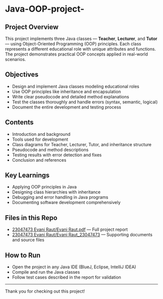 # Java-OOP-project-

## Project Overview  
This project implements three Java classes — **Teacher**, **Lecturer**, and **Tutor** — using Object-Oriented Programming (OOP) principles. Each class represents a different educational role with unique attributes and functions. The project demonstrates practical OOP concepts applied in real-world scenarios.

## Objectives  
- Design and implement Java classes modeling educational roles  
- Use OOP principles like inheritance and encapsulation  
- Write clear pseudocode and detailed method explanations  
- Test the classes thoroughly and handle errors (syntax, semantic, logical)  
- Document the entire development and testing process  

## Contents  
- Introduction and background  
- Tools used for development  
- Class diagrams for Teacher, Lecturer, Tutor, and inheritance structure  
- Pseudocode and method descriptions  
- Testing results with error detection and fixes  
- Conclusion and references  

## Key Learnings  
- Applying OOP principles in Java  
- Designing class hierarchies with inheritance  
- Debugging and error handling in Java programs  
- Documenting software development comprehensively
  
## Files in this Repo  
- [23047473 Evani Raut/Evani Raut.pdf](./23047473%20Evani%20Raut/Evani%20Raut.pdf) — Full project report  
- [23047473 Evani Raut/Evani Raut_23047473](./23047473%20Evani%20Raut/Evani%20Raut_23047473) — Supporting documents and source files  

## How to Run  
- Open the project in any Java IDE (BlueJ, Eclipse, IntelliJ IDEA)  
- Compile and run the Java classes  
- Follow test cases described in the report for validation  

---

Thank you for checking out this project!  
